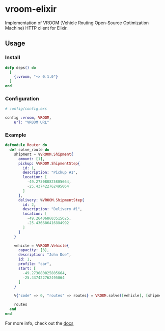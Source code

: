 # vroom-elixir

Implementation of VROOM (Vehicle Routing Open-Source Optimization Machine) HTTP client for Elixir.

## Usage

### Install

```elixir
defp deps() do
  [
    {:vroom, "~> 0.1.0"}
  ]
end
```

### Configuration

```elixir
# config/config.exs

config :vroom, VROOM,
    url: "VROOM URL"
```

### Example

```elixir
defmodule Router do
  def solve_route do
    shipment = %VROOM.Shipment{
      amount: [1],
      pickup: %VROOM.ShipmentStep{
        id: 1,
        description: "Pickup #1",
        location: [
          -49.273080825805664,
          -25.437422762495064
        ]
      },
      delivery: %VROOM.ShipmentStep{
        id: 2,
        description: "Delivery #1",
        location: [
          -49.264068603515625,
          -25.436686416884992
        ]
      }
    }

    vehicle = %VROOM.Vehicle{
      capacity: [3],
      description: "John Doe",
      id: 1,
      profile: "car",
      start: [
        -49.273080825805664,
        -25.437422762495064
      ]
    }

    %{"code" => 0, "routes" => routes} = VROOM.solve([vehicle], [shipment], [], %{g: true})

    routes
  end
end
```

For more info, check out the [docs](https://hexdocs.pm/vroom)
